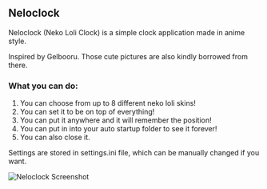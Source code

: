 ## Neloclock

Neloclock (Neko Loli Clock) is a simple clock application made in anime style.

Inspired by Gelbooru. Those cute pictures are also kindly borrowed from there.

### What you can do:
1. You can choose from up to 8 different neko loli skins!
2. You can set it to be on top of everything!
3. You can put it anywhere and it will remember the position!
4. You can put in into your auto startup folder to see it forever!
5. You can also close it.

Settings are stored in settings.ini file, which can be manually changed if you want.

![Neloclock Screenshot](https://user-images.githubusercontent.com/36256313/67137812-dbcbf280-f25c-11e9-900b-beb00f30c90c.png)
